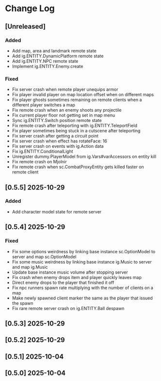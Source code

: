 <!-- markdownlint-disable MD013 MD024 -->

# Change Log

## [Unreleased]

### Added 

- Add map, area and landmark remote state
- Add ig.ENTITY.DynamicPlatform remote state
- Add ig.ENTITY.NPC remote state
- Implement ig.ENTITY.Enemy.create

### Fixed

- Fix server crash when remote player unequips armor
- Fix player invalid player on map location offset when on different maps
- Fix player ghosts sometimes remaining on remote clients when a different player switches a map
- Fix remote crash when an enemy shoots any projectile
- Fix current player floor not getting set in map menu
- Sync ig.ENTITY.Switch position remote state
- Fix remote crash after teleporting with ig.ENTITY.TeleportField
- Fix player sometimes being stuck in a cutscene after teleporting
- Fix server crash after getting a circuit point
- Fix server crash when effect has rotateFace: 16
- Fix server crash on events with ig.Action data
- Fix ig.ENTITY.ConditionalLight
- Unregister dummy.PlayerModel from ig.Vars#varAccessors on entity kill
- Fix remote crash on Mjolnir
- Fix remote crash when sc.CombatProxyEntity gets killed faster on remote client

## [0.5.5] 2025-10-29

### Added

- Add character model state for remote server

## [0.5.4] 2025-10-29

### Fixed

- Fix some options weirdness by linking base instance sc.OptionModel to server and map sc.OptionModel
- Fix some music weirdness by linking base instance ig.Music to server and map ig.Music
- Update base instance music volume after stopping server
- Fix crash when enemy drops item and player quickly leaves map
- Direct enemy drops to the player that finished it off
- Fix npc runners spawn rate multiplying with the number of clients on a map
- Make newly spawned client marker the same as the player that issued the spawn
- Fix rare remote server crash on ig.ENTITY.Ball despawn

## [0.5.3] 2025-10-29
## [0.5.2] 2025-10-29
## [0.5.1] 2025-10-04
## [0.5.0] 2025-10-04

